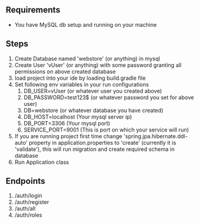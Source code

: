 Requirements
------------------------------------------------------------
* You have MySQL db setup and running on your machine

Steps
------------------------------------------------------------
1. Create Database named 'webstore' (or anything) in mysql
2. Create User 'vUser' (or anything) with some password granting all permissions on above created database
3. load project into your ide by loading build.gradle file
4. Set following env variables in your run configurations
    1. DB_USER=vUser (or whatever user you created above)
    2. DB_PASSWORD=test123$ (or whatever password you set for above user)
    3. DB=webstore (or whatever database you have created)
    4. DB_HOST=localhost (Your mysql server ip)
    5. DB_PORT=3306 (Your mysql port)
    6. SERVICE_PORT=9001 (This is port on which your service will run)
5. If you are running project first time change 'spring.jpa.hibernate.ddl-auto' property in application.properties to 'create' (currently it is 'validate'), this will run migration and create required schema in database
6. Run Application class

Endpoints
------------------------------------------------------------
1. /auth/login
2. /auth/register
3. /auth/all
4. /auth/roles